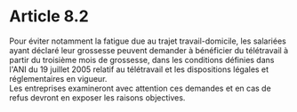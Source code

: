 # Article 8.2

  
Pour éviter notamment la fatigue due au trajet travail-domicile, les salariées ayant déclaré leur grossesse peuvent demander à bénéficier du télétravail à partir du troisième mois de grossesse, dans les conditions définies dans l'ANI du 19 juillet 2005 relatif au télétravail et les dispositions légales et réglementaires en vigueur.  
Les entreprises examineront avec attention ces demandes et en cas de refus devront en exposer les raisons objectives.


